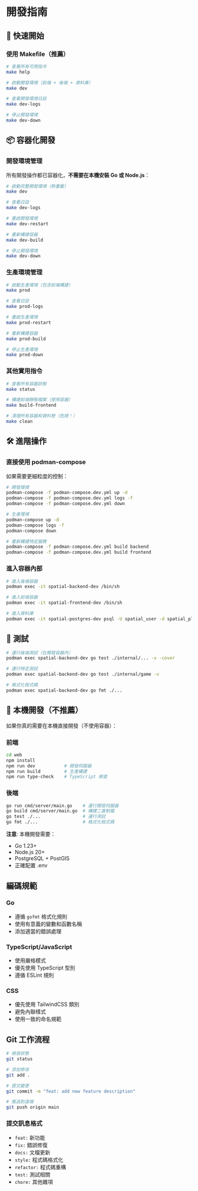 # 開發指南

## 🚀 快速開始

### 使用 Makefile（推薦）

```bash
# 查看所有可用指令
make help

# 啟動開發環境（前端 + 後端 + 資料庫）
make dev

# 查看開發環境日誌
make dev-logs

# 停止開發環境
make dev-down
```

## 📦 容器化開發

### 開發環境管理

所有開發操作都已容器化，**不需要在本機安裝 Go 或 Node.js**：

```bash
# 啟動完整開發環境（熱重載）
make dev

# 查看日誌
make dev-logs

# 重啟開發環境
make dev-restart

# 重新構建容器
make dev-build

# 停止開發環境
make dev-down
```

### 生產環境管理

```bash
# 啟動生產環境（包含前端構建）
make prod

# 查看日誌
make prod-logs

# 重啟生產環境
make prod-restart

# 重新構建容器
make prod-build

# 停止生產環境
make prod-down
```

### 其他實用指令

```bash
# 查看所有容器狀態
make status

# 構建前端靜態檔案（使用容器）
make build-frontend

# 清理所有容器和資料卷（危險！）
make clean
```

## 🛠️ 進階操作

### 直接使用 podman-compose

如果需要更細粒度的控制：

```bash
# 開發環境
podman-compose -f podman-compose.dev.yml up -d
podman-compose -f podman-compose.dev.yml logs -f
podman-compose -f podman-compose.dev.yml down

# 生產環境
podman-compose up -d
podman-compose logs -f
podman-compose down

# 重新構建特定服務
podman-compose -f podman-compose.dev.yml build backend
podman-compose -f podman-compose.dev.yml build frontend
```

### 進入容器內部

```bash
# 進入後端容器
podman exec -it spatial-backend-dev /bin/sh

# 進入前端容器
podman exec -it spatial-frontend-dev /bin/sh

# 進入資料庫
podman exec -it spatial-postgres-dev psql -U spatial_user -d spatial_platform_dev
```

## 🧪 測試

```bash
# 運行後端測試（在開發容器內）
podman exec spatial-backend-dev go test ./internal/... -v -cover

# 運行特定測試
podman exec spatial-backend-dev go test ./internal/game -v

# 格式化程式碼
podman exec spatial-backend-dev go fmt ./...
```

## 📝 本機開發（不推薦）

如果你真的需要在本機直接開發（不使用容器）：

### 前端
```bash
cd web
npm install
npm run dev           # 開發伺服器
npm run build         # 生產構建
npm run type-check    # TypeScript 檢查
```

### 後端
```bash
go run cmd/server/main.go    # 運行開發伺服器
go build cmd/server/main.go  # 構建二進制檔
go test ./...                # 運行測試
go fmt ./...                 # 格式化程式碼
```

**注意**: 本機開發需要：
- Go 1.23+
- Node.js 20+
- PostgreSQL + PostGIS
- 正確配置 .env

## 編碼規範

### Go
- 遵循 `gofmt` 格式化規則
- 使用有意義的變數和函數名稱
- 添加適當的錯誤處理

### TypeScript/JavaScript
- 使用嚴格模式
- 優先使用 TypeScript 型別
- 遵循 ESLint 規則

### CSS
- 優先使用 TailwindCSS 類別
- 避免內聯樣式
- 使用一致的命名規範

## Git 工作流程

```bash
# 檢查狀態
git status

# 添加修改
git add .

# 提交變更
git commit -m "feat: add new feature description"

# 推送到遠端
git push origin main
```

### 提交訊息格式
- `feat:` 新功能
- `fix:` 錯誤修復
- `docs:` 文檔更新
- `style:` 程式碼格式化
- `refactor:` 程式碼重構
- `test:` 測試相關
- `chore:` 其他雜項